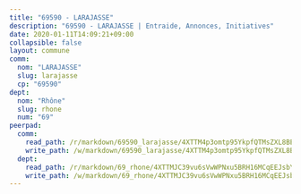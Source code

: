 ```yaml
---
title: "69590 - LARAJASSE"
description: "69590 - LARAJASSE | Entraide, Annonces, Initiatives"
date: 2020-01-11T14:09:21+09:00
collapsible: false
layout: commune
comm:
  nom: "LARAJASSE"
  slug: larajasse
  cp: "69590"
dept:
  nom: "Rhône"
  slug: rhone
  num: "69"
peerpad:
  comm:
    read_path: /r/markdown/69590_larajasse/4XTTM4p3omtp95YkpfQTMsZXL8BEKyDgUh8C5pz1N6TAv2YHh
    write_path: /w/markdown/69590_larajasse/4XTTM4p3omtp95YkpfQTMsZXL8BEKyDgUh8C5pz1N6TAv2YHh-K3TgUy74DHHmMBxYvADyLSyrFHn44zsZ7yopwhDKCzJBvKzKW3oMRB97PknJnFbpA2KGuMzCAWAF51aabxVPTCWsNk7nwBmSQQ5e6aVdd7W9mPTZfqw2z4Rp68NxvwyJvnwvJYQs
  dept:
    read_path: /r/markdown/69_rhone/4XTTMJC39vu6sVwWPNxu5BRH16MCqEEJsbYu4RNyAxnNmNtVW
    write_path: /w/markdown/69_rhone/4XTTMJC39vu6sVwWPNxu5BRH16MCqEEJsbYu4RNyAxnNmNtVW-K3TgUzVUEXrXvc8NoaD9JfiBpc5MBFP7KZFqLEsm11xqJDEwSVMy7UACp2eYMzek3K6y2WLoyzq5xdKMZeizKNpfHbUBgJcoYSqfidBaPx8RcTCPmdCXhdgeLZLEYHVco5fHD6Pz
---
```


